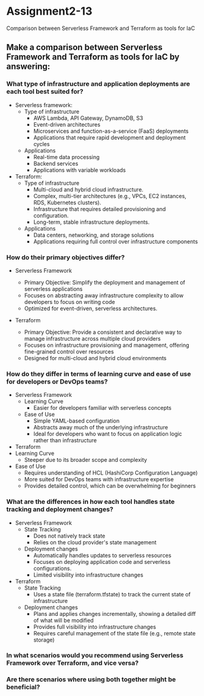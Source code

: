 # Assignment2-13
Comparison between Serverless Framework and Terraform as tools for IaC

## Make a comparison between Serverless Framework and Terraform as tools for IaC by answering:

### What type of infrastructure and application deployments are each tool best suited for?
- Serverless framework:
  - Type of infrastructure
    - AWS Lambda, API Gateway, DynamoDB, S3
    - Event-driven architectures
    - Microservices and function-as-a-service (FaaS) deployments
    - Applications that require rapid development and deployment cycles
  - Applications
    - Real-time data processing
    - Backend services
    - Applications with variable workloads
- Terraform:
  - Type of infrastructure
    - Multi-cloud and hybrid cloud infrastructure.
    - Complex, multi-tier architectures (e.g., VPCs, EC2 instances, RDS, Kubernetes clusters).
    - Infrastructure that requires detailed provisioning and configuration.
    - Long-term, stable infrastructure deployments.
  - Applications
    - Data centers, networking, and storage solutions
    - Applications requiring full control over infrastructure components

### How do their primary objectives differ?
- Serverless Framework
  - Primary Objective: Simplify the deployment and management of serverless applications
  - Focuses on abstracting away infrastructure complexity to allow developers to focus on writing code
  - Optimized for event-driven, serverless architectures.

- Terraform
  - Primary Objective: Provide a consistent and declarative way to manage infrastructure across multiple cloud providers
  - Focuses on infrastructure provisioning and management, offering fine-grained control over resources
  - Designed for multi-cloud and hybrid cloud environments
    
### How do they differ in terms of learning curve and ease of use for developers or DevOps teams?
- Serverless Framework
  - Learning Curve
    - Easier for developers familiar with serverless concepts
  - Ease of Use
    - Simple YAML-based configuration
    - Abstracts away much of the underlying infrastructure
    - Ideal for developers who want to focus on application logic rather than infrastructure
- Terraform
 - Learning Curve
    - Steeper due to its broader scope and complexity
  - Ease of Use
    - Requires understanding of HCL (HashiCorp Configuration Language)
    - More suited for DevOps teams with infrastructure expertise
    - Provides detailed control, which can be overwhelming for beginners

### What are the differences in how each tool handles state tracking and deployment changes?
- Serverless Framework
  - State Tracking
    - Does not natively track state
    - Relies on the cloud provider's state management
  - Deployment changes
    -  Automatically handles updates to serverless resources
    -  Focuses on deploying application code and serverless configurations.
    -  Limited visibility into infrastructure changes
- Terraform
  - State Tracking
    -  Uses a state file (terraform.tfstate) to track the current state of infrastructure
  - Deployment changes
    -  Plans and applies changes incrementally, showing a detailed diff of what will be modified
    -  Provides full visibility into infrastructure changes
    -  Requires careful management of the state file (e.g., remote state storage)
  
### In what scenarios would you recommend using Serverless Framework over Terraform, and vice versa?

### Are there scenarios where using both together might be beneficial?

